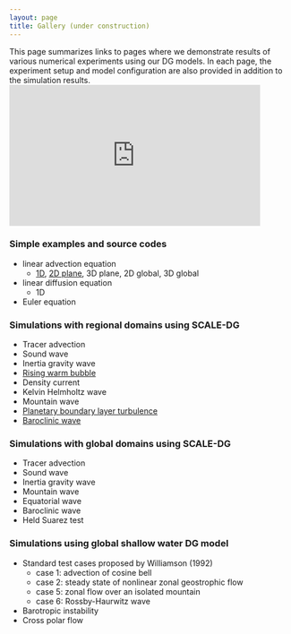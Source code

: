 ```yaml
---
layout: page
title: Gallery (under construction)
---
```


<div class="container">
  <div class="item">
    This page summarizes links to pages where we demonstrate results of various numerical experiments using our DG models. In each page, the experiment setup and model configuration are also provided in addition to the simulation results.
  </div>
  <div class="item">  
    <div class="youtube">
      <iframe  width="448" height="252" src="https://www.youtube.com/embed/{{ site.data.gallery.barocwavetest_movie_id }}?rel=0" frameborder="0" allowfullscreen></iframe>
    </div>
  </div>
</div>

### Simple examples and source codes

* linear advection equation
  *  <a href="{{ '/gallery/simple/linear_advection_1d/' | relative_url }}">1D</a>, <a href="{{ '/gallery/simple/linear_advection_2d/' | relative_url }}">2D plane</a>, 3D plane, 2D global, 3D global
* linear diffusion equation
  * 1D
* Euler equation

### Simulations with regional domains using SCALE-DG

* Tracer advection
* Sound wave
* Inertia gravity wave
* <a href="{{ '/gallery/regional/rising_warm_bubble/' | relative_url }}">Rising warm bubble</a>
* Density current
* Kelvin Helmholtz wave
* Mountain wave
* <a href="{{ '/gallery/regional/planetary_boundary_layer_tb/' | relative_url }}">Planetary boundary layer turbulence</a>
* <a href="{{ '/gallery/regional/baroclinic_instability/' | relative_url }}">Baroclinic wave</a>

### Simulations with global domains using SCALE-DG

* Tracer advection
* Sound wave
* Inertia gravity wave
* Mountain wave
* Equatorial wave
* Baroclinic wave
* Held Suarez test

### Simulations using global shallow water DG model

* Standard test cases proposed by Williamson (1992)
  * case 1: advection of cosine bell
  * case 2: steady state of nonlinear zonal geostrophic flow
  * case 5: zonal flow over an isolated mountain
  * case 6: Rossby-Haurwitz wave
* Barotropic instability
* Cross polar flow
